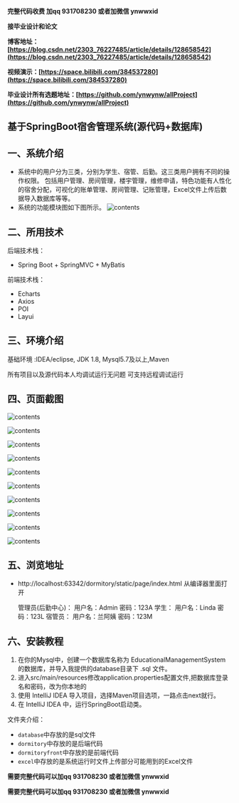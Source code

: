 **完整代码收费  加qq  931708230 或者加微信  ynwwxid**

**接毕业设计和论文**

**博客地址：[https://blog.csdn.net/2303_76227485/article/details/128658542](https://blog.csdn.net/2303_76227485/article/details/128658542)**

**视频演示：[https://space.bilibili.com/384537280](https://space.bilibili.com/384537280)**

**毕业设计所有选题地址：[https://github.com/ynwynw/allProject](https://github.com/ynwynw/allProject)**

## 基于SpringBoot宿舍管理系统(源代码+数据库)

## 一、系统介绍

- 系统中的用户分为三类，分别为学生、宿管、后勤。这三类用户拥有不同的操作权限。
  包括用户管理、房间管理，楼宇管理，维修申请，特色功能有人性化的宿舍分配，可视化的账单管理、房间管理、记账管理，Excel文件上传后数据导入数据库等等。
- 系统的功能模块图如下图所示。
  ![contents](./picture/picture11.png)

## 二、所用技术

后端技术栈：

- Spring Boot + SpringMVC + MyBatis 

前端技术栈：

- Echarts
- Axios
- POI
- Layui


## 三、环境介绍

基础环境 :IDEA/eclipse, JDK 1.8, Mysql5.7及以上,Maven

所有项目以及源代码本人均调试运行无问题 可支持远程调试运行

## 四、页面截图


![contents](./picture/picture1.png)

![contents](./picture/picture2.png)

![contents](./picture/picture3.png)

![contents](./picture/picture4.png)

![contents](./picture/picture5.png)

![contents](./picture/picture6.png)

![contents](./picture/picture7.png)

![contents](./picture/picture8.png)

![contents](./picture/picture9.png)

![contents](./picture/picture10.png)

## 五、浏览地址

* http://localhost:63342/dormitory/static/page/index.html
  从编译器里面打开

  管理员(后勤中心)： 用户名：Admin  密码：123A
  学生：            用户名：Linda  密码：123L
  宿管员：          用户名：兰阿姨  密码：123M

## 六、安装教程

1. 在你的Mysql中，创建一个数据库名称为 EducationalManagementSystem 的数据库，并导入我提供的database目录下 .sql 文件。
2. 进入src/main/resources修改application.properties配置文件,把数据库登录名和密码，改为你本地的
3. 使用 IntelliJ IDEA 导入项目，选择Maven项目选项，一路点击next就行。
4. 在 IntelliJ IDEA 中，运行SpringBoot启动类。



文件夹介绍：

  * `database`中存放的是sql文件
  * `dormitory`中存放的是后端代码
  * `dormitoryfront`中存放的是前端代码
  * `excel`中存放的是系统运行时文件上传部分可能用到的Excel文件
    	
**需要完整代码可以加qq  931708230 或者加微信 ynwwxid**

**需要完整代码可以加qq  931708230 或者加微信  ynwwxid**
